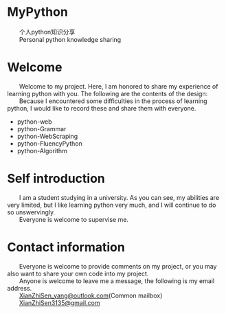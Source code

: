 # MyPython

&emsp;&emsp;个人python知识分享<br>
&emsp;&emsp;Personal python knowledge sharing

# Welcome

&emsp;&emsp;Welcome to my project. Here, I am honored to share my experience of learning python with you. The following
are the contents of the design:
<br>
&emsp;&emsp;Because I encountered some difficulties in the process of learning python, I would like to record these and
share them with everyone.

* python-web
* python-Grammar
* python-WebScraping
* python-FluencyPython
* python-Algorithm

# Self introduction

&emsp;&emsp;I am a student studying in a university. As you can see, my abilities are very limited, but I like learning
python very much, and I will continue to do so unswervingly.
<br>
&emsp;&emsp;Everyone is welcome to supervise me.

# Contact information

&emsp;&emsp;Everyone is welcome to provide comments on my project, or you may also want to share your own code into my
project.
<br>
&emsp;&emsp;Anyone is welcome to leave me a message, the following is my email address.<br>
&emsp;&emsp;XianZhiSen_yang@outlook.com(Common mailbox)<br>
&emsp;&emsp;XianZhiSen3135@gmail.com